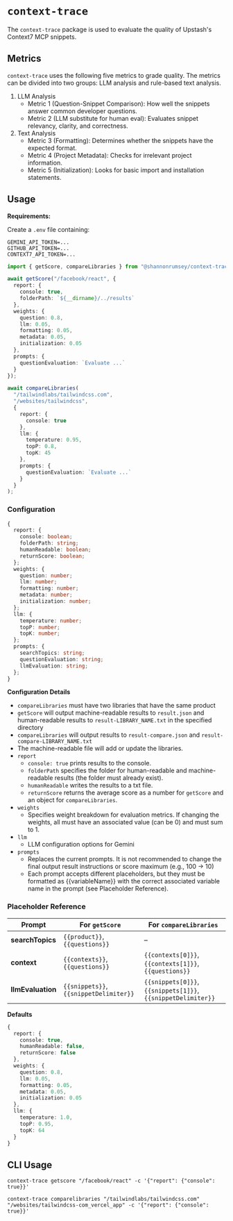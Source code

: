 # `context-trace`

The `context-trace` package is used to evaluate the quality of Upstash's Context7 MCP snippets.

## Metrics
`context-trace` uses the following five metrics to grade quality. The metrics can be divided into two groups: LLM analysis and rule-based text analysis.
1. LLM Analysis
    * Metric 1 (Question-Snippet Comparison): How well the snippets answer common developer questions.
    * Metric 2 (LLM substitute for human eval): Evaluates snippet relevancy, clarity, and correctness. 
2. Text Analysis
    * Metric 3 (Formatting): Determines whether the snippets have the expected format. 
    * Metric 4 (Project Metadata): Checks for irrelevant project information.
    * Metric 5 (Initialization): Looks for basic import and installation statements.

## Usage
**Requirements:** 

Create a `.env` file containing:
```text
GEMINI_API_TOKEN=...
GITHUB_API_TOKEN=...
CONTEXT7_API_TOKEN=...
```

```typescript
import { getScore, compareLibraries } from "@shannonrumsey/context-trace";

await getScore("/facebook/react", { 
  report: {
    console: true,
    folderPath: `${__dirname}/../results`
  },
  weights: {
    question: 0.8,
    llm: 0.05,
    formatting: 0.05,
    metadata: 0.05,
    initialization: 0.05
  },
  prompts: {
    questionEvaluation: `Evaluate ...`
  }
});

await compareLibraries(
  "/tailwindlabs/tailwindcss.com",
  "/websites/tailwindcss",
  {
    report: {
      console: true
    },
    llm: {
      temperature: 0.95,
      topP: 0.8,
      topK: 45
    },
    prompts: {   
      questionEvaluation: `Evaluate ...`
    }
  }
);
```

### Configuration
```typescript
{
  report: {
    console: boolean;
    folderPath: string;
    humanReadable: boolean;
    returnScore: boolean;
  };
  weights: {
    question: number;
    llm: number;
    formatting: number;
    metadata: number;
    initialization: number;
  };
  llm: {
    temperature: number;
    topP: number;
    topK: number;
  };
  prompts: {
    searchTopics: string;
    questionEvaluation: string;
    llmEvaluation: string;
  };
}
```

**Configuration Details**
* `compareLibraries` must have two libraries that have the same product
* `getScore` will output machine-readable results to `result.json` and human-readable results to `result-LIBRARY_NAME.txt` in the specified directory
* `compareLibraries` will output results to `result-compare.json` and `result-compare-LIBRARY_NAME.txt`
* The machine-readable file will add or update the libraries.
* `report`
    * `console: true` prints results to the console.
    * `folderPath` specifies the folder for human-readable and machine-readable results (the folder must already exist).
    * `humanReadable` writes the results to a txt file.
    * `returnScore` returns the average score as a number for `getScore` and an object for `compareLibraries`.
* `weights`
    * Specifies weight breakdown for evaluation metrics. If changing the weights, all must have an associated value (can be 0) and must sum to 1.
* `llm`
    * LLM configuration options for Gemini
* `prompts`
    * Replaces the current prompts. It is not recommended to change the final output result instructions or score maximum (e.g., 100 -> 10)
    * Each prompt accepts different placeholders, but they must be formatted as {{variableName}} with the correct associated variable name in the prompt (see Placeholder Reference).

### Placeholder Reference
| Prompt         | For `getScore`                                    | For `compareLibraries`                                                                 |
|---------------|---------------------------------------------------|----------------------------------------------------------------------------------------|
| **searchTopics**  | `{{product}}`, `{{questions}}`                    | –                                                                                      |
| **context**       | `{{contexts}}`, `{{questions}}`                   | `{{contexts[0]}}`, `{{contexts[1]}}`, `{{questions}}`                                  |
| **llmEvaluation** | `{{snippets}}`, `{{snippetDelimiter}}`            | `{{snippets[0]}}`, `{{snippets[1]}}`, `{{snippetDelimiter}}`                           |

**Defaults**
```typescript
{
  report: {
    console: true,
    humanReadable: false,
    returnScore: false
  },
  weights: {
    question: 0.8,
    llm: 0.05,
    formatting: 0.05,
    metadata: 0.05,
    initialization: 0.05
  },
  llm: {
    temperature: 1.0,
    topP: 0.95,
    topK: 64
  }
}

```

## CLI Usage

```shell
context-trace getscore "/facebook/react" -c '{"report": {"console": true}}'

context-trace comparelibraries "/tailwindlabs/tailwindcss.com" "/websites/tailwindcss-com_vercel_app" -c '{"report": {"console": true}}'
```
